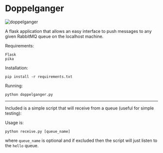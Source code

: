 Doppelganger
============

![doppelganger](https://code.empac.rpi.edu/CISL/doppelganger/raw/321ed2fdde0a9844eaf6d9bfac10507067df9b7a/static/duality-mask.png)

A flask application that allows an easy interface to push messages to any 
given RabbitMQ queue on the localhost machine.

Requirements:
```
Flask
pika
```

Installation:
```
pip install -r requirements.txt
```

Running:
```
python doppelganger.py
```

------
Included is a simple script that will receive from a queue (useful for simple 
testing):

Usage is:
```
python receive.py [queue_name]
```
where `queue_name` is optional and if excluded then the script will just
listen to the `hello` queue.